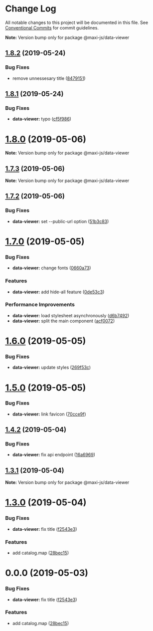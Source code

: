 # Change Log

All notable changes to this project will be documented in this file.
See [Conventional Commits](https://conventionalcommits.org) for commit guidelines.



**Note:** Version bump only for package @maxi-js/data-viewer





## [1.8.2](https://github.com/kei-ito/maxi/compare/v1.8.1...v1.8.2) (2019-05-24)


### Bug Fixes

* remove unnessesary title ([8479151](https://github.com/kei-ito/maxi/commit/8479151))





## [1.8.1](https://github.com/kei-ito/maxi/compare/v1.8.0...v1.8.1) (2019-05-24)


### Bug Fixes

* **data-viewer:** typo ([cf5f986](https://github.com/kei-ito/maxi/commit/cf5f986))





# [1.8.0](https://github.com/kei-ito/maxi/compare/v1.7.3...v1.8.0) (2019-05-06)

**Note:** Version bump only for package @maxi-js/data-viewer





## [1.7.3](https://github.com/kei-ito/maxi/compare/v1.7.2...v1.7.3) (2019-05-06)

**Note:** Version bump only for package @maxi-js/data-viewer





## [1.7.2](https://github.com/kei-ito/maxi/compare/v1.7.1...v1.7.2) (2019-05-06)


### Bug Fixes

* **data-viewer:** set --public-url option ([51b3c83](https://github.com/kei-ito/maxi/commit/51b3c83))





# [1.7.0](https://github.com/kei-ito/maxi/compare/v1.6.0...v1.7.0) (2019-05-05)


### Bug Fixes

* **data-viewer:** change fonts ([0660a73](https://github.com/kei-ito/maxi/commit/0660a73))


### Features

* **data-viewer:** add hide-all feature ([0de53c3](https://github.com/kei-ito/maxi/commit/0de53c3))


### Performance Improvements

* **data-viewer:** load stylesheet asynchronously ([d6b7492](https://github.com/kei-ito/maxi/commit/d6b7492))
* **data-viewer:** split the main component ([acf0072](https://github.com/kei-ito/maxi/commit/acf0072))





# [1.6.0](https://github.com/kei-ito/maxi/compare/v1.5.0...v1.6.0) (2019-05-05)


### Bug Fixes

* **data-viewer:** update styles ([269f53c](https://github.com/kei-ito/maxi/commit/269f53c))





# [1.5.0](https://github.com/kei-ito/maxi/compare/v1.4.5...v1.5.0) (2019-05-05)


### Bug Fixes

* **data-viewer:** link favicon ([70cce9f](https://github.com/kei-ito/maxi/commit/70cce9f))





## [1.4.2](https://github.com/kei-ito/maxi/compare/v1.4.1...v1.4.2) (2019-05-04)


### Bug Fixes

* **data-viewer:** fix api endpoint ([16a6969](https://github.com/kei-ito/maxi/commit/16a6969))





## [1.3.1](https://github.com/kei-ito/maxi/compare/v1.3.0...v1.3.1) (2019-05-04)

**Note:** Version bump only for package @maxi-js/data-viewer





# [1.3.0](https://github.com/kei-ito/maxi/compare/v1.2.3...v1.3.0) (2019-05-04)


### Bug Fixes

* **data-viewer:** fix title ([f2543e3](https://github.com/kei-ito/maxi/commit/f2543e3))


### Features

* add catalog.map ([28bec15](https://github.com/kei-ito/maxi/commit/28bec15))





<a name="0.0.0"></a>
# 0.0.0 (2019-05-03)


### Bug Fixes

* **data-viewer:** fix title ([f2543e3](https://github.com/kei-ito/maxi/commit/f2543e3))


### Features

* add catalog.map ([28bec15](https://github.com/kei-ito/maxi/commit/28bec15))
